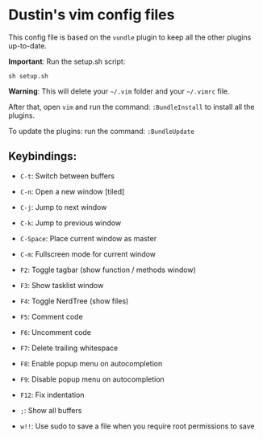 Dustin's vim config files
===========================

This config file is based on the `vundle` plugin to keep all the other plugins
up-to-date.

**Important**: Run the setup.sh script:

    sh setup.sh

**Warning**: This will delete your `~/.vim` folder and your `~/.vimrc` file.

After that, open `vim` and run the command: `:BundleInstall` to install all the
plugins.


To update the plugins: run the command: `:BundleUpdate`

Keybindings:
------------

* `C-t`: Switch between buffers

* `C-n`: Open a new window [tiled]
* `C-j`: Jump to next window
* `C-k`: Jump to previous window
* `C-Space`: Place current window as master
* `C-m`: Fullscreen mode for current window

* `F2`: Toggle tagbar (show function / methods window)
* `F3`: Show tasklist window
* `F4`: Toggle NerdTree (show files)

* `F5`: Comment code
* `F6`: Uncomment code

* `F7`: Delete trailing whitespace

* `F8`: Enable popup menu on autocompletion
* `F9`: Disable popup menu on autocompletion

* `F12`: Fix indentation

* `;`: Show all buffers

* `w!!`: Use sudo to save a file when you require root permissions to save
